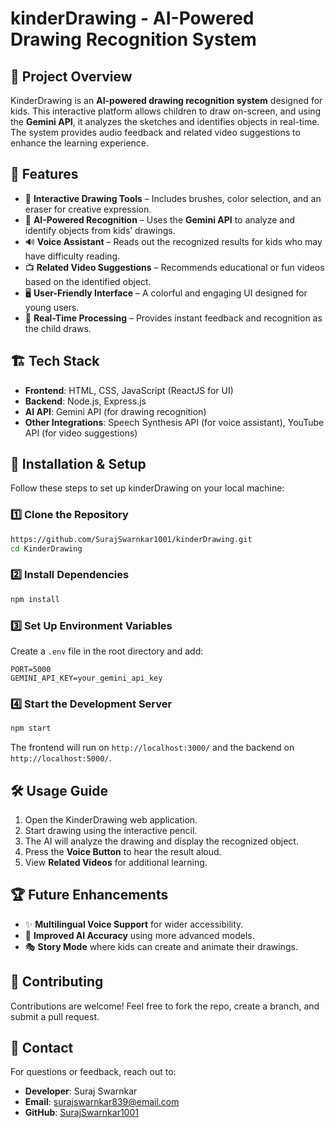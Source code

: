 # kinderDrawing - AI-Powered Drawing Recognition System

## 📌 Project Overview

KinderDrawing is an **AI-powered drawing recognition system** designed for kids. This interactive platform allows children to draw on-screen, and using the **Gemini API**, it analyzes the sketches and identifies objects in real-time. The system provides audio feedback and related video suggestions to enhance the learning experience.

## 🎯 Features

- 🎨 **Interactive Drawing Tools** – Includes brushes, color selection, and an eraser for creative expression.
- 🧠 **AI-Powered Recognition** – Uses the **Gemini API** to analyze and identify objects from kids’ drawings.
- 🔊 **Voice Assistant** – Reads out the recognized results for kids who may have difficulty reading.
- 📺 **Related Video Suggestions** – Recommends educational or fun videos based on the identified object.
- 🖥 **User-Friendly Interface** – A colorful and engaging UI designed for young users.
- 🚀 **Real-Time Processing** – Provides instant feedback and recognition as the child draws.

## 🏗️ Tech Stack

- **Frontend**: HTML, CSS, JavaScript (ReactJS for UI)
- **Backend**: Node.js, Express.js
- **AI API**: Gemini API (for drawing recognition)
- **Other Integrations**: Speech Synthesis API (for voice assistant), YouTube API (for video suggestions)

## 🚀 Installation & Setup

Follow these steps to set up kinderDrawing on your local machine:

### 1️⃣ Clone the Repository

```sh
https://github.com/SurajSwarnkar1001/kinderDrawing.git
cd KinderDrawing
```

### 2️⃣ Install Dependencies

```sh
npm install
```

### 3️⃣ Set Up Environment Variables

Create a `.env` file in the root directory and add:

```
PORT=5000
GEMINI_API_KEY=your_gemini_api_key
```

### 4️⃣ Start the Development Server

```sh
npm start
```

The frontend will run on `http://localhost:3000/` and the backend on `http://localhost:5000/`.

## 🛠️ Usage Guide

1. Open the KinderDrawing web application.
2. Start drawing using the interactive pencil.
3. The AI will analyze the drawing and display the recognized object.
4. Press the **Voice Button** to hear the result aloud.
5. View **Related Videos** for additional learning.

## 🏆 Future Enhancements

- ✨ **Multilingual Voice Support** for wider accessibility.
- 🤖 **Improved AI Accuracy** using more advanced models.
- 🎭 **Story Mode** where kids can create and animate their drawings.

## 🤝 Contributing

Contributions are welcome! Feel free to fork the repo, create a branch, and submit a pull request.

## 📧 Contact

For questions or feedback, reach out to:

- **Developer**: Suraj Swarnkar
- **Email**: [surajswarnkar839@email.com](mailto\:surajswarnkar839@email.com)
- **GitHub**: [SurajSwarnkar1001](https://github.com/SurajSwarnkar1001)















